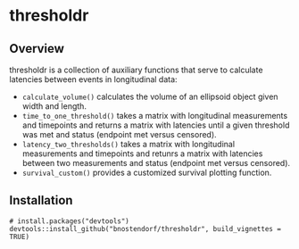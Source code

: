 # thresholdr

## Overview

thresholdr is a collection of auxiliary functions that serve to calculate latencies between events in longitudinal data: 

* `calculate_volume()` calculates the volume of an ellipsoid object given width and length. 
* `time_to_one_threshold()` takes a matrix with longitudinal measurements and timepoints and returns a matrix with latencies until a given threshold was met and status (endpoint met versus censored). 
* `latency_two_thresholds()` takes a matrix with longitudinal measurements and timepoints and retunrs a matrix with latencies between two measurements and status (endpoint met versus censored). 
* `survival_custom()` provides a customized survival plotting function. 

## Installation

```
# install.packages("devtools") 
devtools::install_github("bnostendorf/thresholdr", build_vignettes = TRUE)
```
